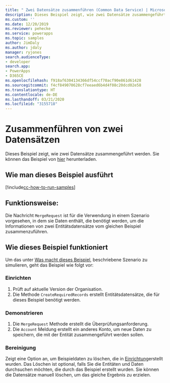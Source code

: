 ```yaml
---
title: " Zwei Datensätze zusammenführen (Common Data Service) | Microsoft Docs"
description: Dieses Beispiel zeigt, wie zwei Datensätze zusammengeführt werden.
ms.custom: ''
ms.date: 12/20/2019
ms.reviewer: pehecke
ms.service: powerapps
ms.topic: samples
author: JimDaly
ms.author: jdaly
manager: ryjones
search.audienceType:
- developer
search.app:
- PowerApps
- D365CE
ms.openlocfilehash: f918af6304134366df54ccf70acf90e861d61428
ms.sourcegitcommit: f4cf849070628cf7eeaed6b4d4f08c20dcd02e58
ms.translationtype: HT
ms.contentlocale: de-DE
ms.lasthandoff: 03/21/2020
ms.locfileid: "3155718"
---
```

# <a name="merge-two-record"></a>Zusammenführen von zwei Datensätzen

Dieses Beispiel zeigt, wie zwei Datensätze zusammengeführt werden. Sie können das Beispiel von [hier](https://github.com/microsoft/PowerApps-Samples/tree/master/cds/orgsvc/C%23/MergeTwoRecords) herunterladen.

## <a name="how-to-run-this-sample"></a>Wie man dieses Beispiel ausführt

[!include[cc-how-to-run-samples](../../includes/cc-how-to-run-samples.md)]

## <a name="what-this-sample-does"></a>Funktionsweise:

Die Nachricht `MergeRequest` ist für die Verwendung in einem Szenario vorgesehen, in dem sie Daten enthält, die benötigt werden, um die Informationen von zwei Entitätsdatensätze vom gleichen Beispiel zusammenzuführen.

## <a name="how-this-sample-works"></a>Wie dieses Beispiel funktioniert

Um das unter [Was macht dieses Beispiel](#what-this-sample-does), beschriebene Szenario zu simulieren, geht das Beispiel wie folgt vor:

### <a name="setup"></a>Einrichten

1. Prüft auf aktuelle Version der Organisation.
2. Die Methode `CreateRequiredRecords` erstellt Entitätsdatensätze, die für dieses Beispiel benötigt werden.

### <a name="demonstrate"></a>Demonstrieren

1. Die `MergeRequest` Methode erstellt die Überprüfungsanforderung. 
2. Die `Account` Meldung erstellt ein anderes Konto, um neue Daten zu speichern, die mit der Entität zusammengeführt werden sollen.


### <a name="clean-up"></a>Bereinigung

Zeigt eine Option an, um Beispieldaten zu löschen, die in [Einrichtung](#setup)erstellt wurden. Das Löschen ist optional, falls Sie die Entitäten und Daten durchsuchen möchten, die durch das Beispiel erstellt wurden. Sie können die Datensätze manuell löschen, um das gleiche Ergebnis zu erzielen.

